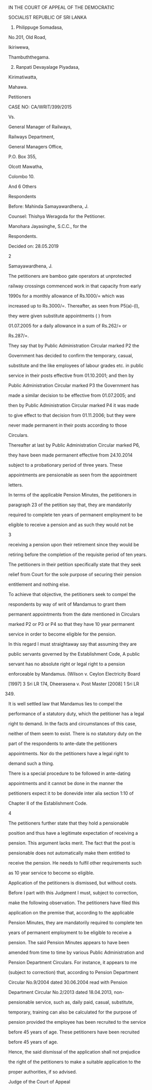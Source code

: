 IN THE COURT OF APPEAL OF THE DEMOCRATIC

SOCIALIST REPUBLIC OF SRI LANKA

1. Philippuge Somadasa,

No.201, Old Road,

Ikiriwewa,

Thambuththegama.

2. Ranpati Devayalage Piyadasa,

Kirimatiwatta,

Mahawa.

Petitioners

CASE NO: CA/WRIT/399/2015

Vs.

General Manager of Railways,

Railways Department,

General Managers Office,

P.O. Box 355,

Olcott Mawatha,

Colombo 10.

And 6 Others

Respondents

Before: Mahinda Samayawardhena, J.

Counsel: Thishya Weragoda for the Petitioner.

Manohara Jayasinghe, S.C.C., for the

Respondents.

Decided on: 28.05.2019

2

Samayawardhena, J.

The petitioners are bamboo gate operators at unprotected

railway crossings commenced work in that capacity from early

1990s for a monthly allowance of Rs.1000/= which was

increased up to Rs.3000/=. Thereafter, as seen from P5(a)-(l),

they were given substitute appointments ( ) from

01.07.2005 for a daily allowance in a sum of Rs.262/= or

Rs.287/=.

They say that by Public Administration Circular marked P2 the

Government has decided to confirm the temporary, casual,

substitute and the like employees of labour grades etc. in public

service in their posts effective from 01.10.2001; and then by

Public Administration Circular marked P3 the Government has

made a similar decision to be effective from 01.07.2005; and

then by Public Administration Circular marked P4 it was made

to give effect to that decision from 01.11.2006; but they were

never made permanent in their posts according to those

Circulars.

Thereafter at last by Public Administration Circular marked P6,

they have been made permanent effective from 24.10.2014

subject to a probationary period of three years. These

appointments are pensionable as seen from the appointment

letters.

In terms of the applicable Pension Minutes, the petitioners in

paragraph 23 of the petition say that, they are mandatorily

required to complete ten years of permanent employment to be

eligible to receive a pension and as such they would not be

3

receiving a pension upon their retirement since they would be

retiring before the completion of the requisite period of ten years.

The petitioners in their petition specifically state that they seek

relief from Court for the sole purpose of securing their pension

entitlement and nothing else.

To achieve that objective, the petitioners seek to compel the

respondents by way of writ of Mandamus to grant them

permanent appointments from the date mentioned in Circulars

marked P2 or P3 or P4 so that they have 10 year permanent

service in order to become eligible for the pension.

In this regard I must straightaway say that assuming they are

public servants governed by the Establishment Code, A public

servant has no absolute right or legal right to a pension

enforceable by Mandamus. (Wilson v. Ceylon Electricity Board

[1997] 3 Sri LR 174, Dheerasena v. Post Master [2008] 1 Sri LR

349)

It is well settled law that Mandamus lies to compel the

performance of a statutory duty, which the petitioner has a legal

right to demand. In the facts and circumstances of this case,

neither of them seem to exist. There is no statutory duty on the

part of the respondents to ante-date the petitioners

appointments. Nor do the petitioners have a legal right to

demand such a thing.

There is a special procedure to be followed in ante-dating

appointments and it cannot be done in the manner the

petitioners expect it to be donevide inter alia section 1:10 of

Chapter II of the Establishment Code.

4

The petitioners further state that they hold a pensionable

position and thus have a legitimate expectation of receiving a

pension. This argument lacks merit. The fact that the post is

pensionable does not automatically make them entitled to

receive the pension. He needs to fulfil other requirements such

as 10 year service to become so eligible.

Application of the petitioners is dismissed, but without costs.

Before I part with this Judgment I must, subject to correction,

make the following observation. The petitioners have filed this

application on the premise that, according to the applicable

Pension Minutes, they are mandatorily required to complete ten

years of permanent employment to be eligible to receive a

pension. The said Pension Minutes appears to have been

amended from time to time by various Public Administration and

Pension Department Circulars. For instance, it appears to me

(subject to correction) that, according to Pension Department

Circular No.9/2004 dated 30.06.2004 read with Pension

Department Circular No.2/2013 dated 18.04.2013, non-

pensionable service, such as, daily paid, casual, substitute,

temporary, training can also be calculated for the purpose of

pension provided the employee has been recruited to the service

before 45 years of age. These petitioners have been recruited

before 45 years of age.

Hence, the said dismissal of the application shall not prejudice

the right of the petitioners to make a suitable application to the

proper authorities, if so advised.

Judge of the Court of Appeal